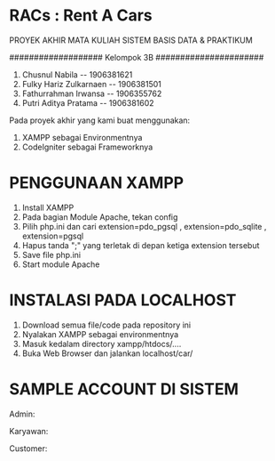 # RACs : Rent A Cars
PROYEK AKHIR MATA KULIAH SISTEM BASIS DATA & PRAKTIKUM

################### Kelompok 3B ######################

1) Chusnul Nabila					-- 1906381621
2) Fulky Hariz Zulkarnaen	-- 1906381501
3) Fathurrahman Irwansa 	-- 1906355762
4) Putri Aditya Pratama		-- 1906381602

Pada proyek akhir yang kami buat menggunakan:
1) XAMPP sebagai Environmentnya
2) CodeIgniter sebagai Frameworknya

# PENGGUNAAN XAMPP
1) Install XAMPP
2) Pada bagian Module Apache, tekan config
3) Pilih php.ini dan cari extension=pdo_pgsql , extension=pdo_sqlite , extension=pgsql
4) Hapus tanda ";" yang terletak di depan ketiga extension tersebut
5) Save file php.ini
6) Start module Apache

# INSTALASI PADA LOCALHOST
1) Download semua file/code pada repository ini
2) Nyalakan XAMPP sebagai environmentnya
3) Masuk kedalam directory xampp/htdocs/....
4) Buka Web Browser dan jalankan localhost/car/

# SAMPLE ACCOUNT DI SISTEM
Admin: 

Karyawan:

Customer:

